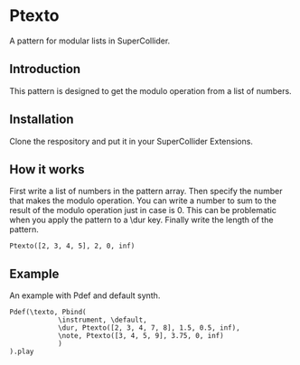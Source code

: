 # Ptexto
A pattern for modular lists in SuperCollider.

## Introduction
This pattern is designed to get the modulo operation from a list of numbers.

## Installation
Clone the respository and put it in your SuperCollider Extensions.

## How it works
First write a list of numbers in the pattern array. Then specify the number that makes the modulo operation. You can write a number to sum to the result of the modulo operation just in case is 0. This can be problematic when you apply the pattern to a \dur key. Finally write the length of the pattern.
```
Ptexto([2, 3, 4, 5], 2, 0, inf)
```
## Example
An example with Pdef and default synth.
```
Pdef(\texto, Pbind(
            \instrument, \default,
            \dur, Ptexto([2, 3, 4, 7, 8], 1.5, 0.5, inf),
            \note, Ptexto([3, 4, 5, 9], 3.75, 0, inf)
            )
).play
```

